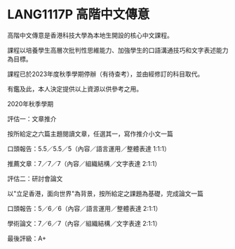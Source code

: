 # LANG1117P 高階中文傳意
高階中文傳意是香港科技大學為本地生開設的核心中文課程。

課程以培養學生高層次批判性思維能力、加強學生的口語溝通技巧和文字表述能力為目標。

課程已於2023年度秋季學期停辦（有待查考），並由經修訂的科目取代。

有鑑及此，本人決定提供以上資源以供參考之用。

2020年秋季學期

評估一：文章推介

按所給定之六篇主題閱讀文章，任選其一，寫作推介小文一篇

口頭報告：5.5／5.5／5（內容／語言運用／整體表達 1:1:1）

推薦文章：7／7／7（內容／組織結構／文字表達 2:1:1）

評估二：研討會論文

以"立足香港，面向世界"為背景，按所給定之課題為基礎，完成論文一篇

口頭報告：5／6／6（內容／語言運用／整體表達 2:1:1）

學術論文：7／6／7（內容／組織結構／文字表達 2:1:1）

最後評級：A+
